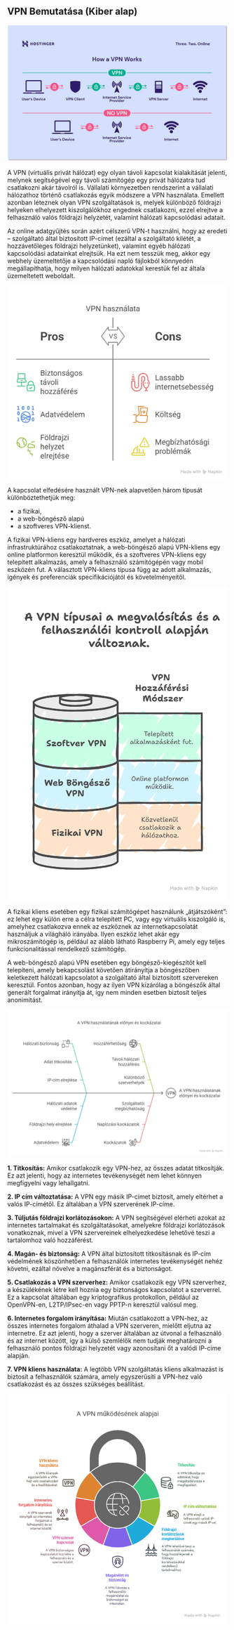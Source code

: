 ## VPN Bemutatása (Kiber alap)

![VPN_mukodes_hostinger.jpg](VPN_mukodes_hostinger.jpg)

A VPN (virtuális privát hálózat) egy olyan távoli kapcsolat kialakítását jelenti, melynek segítségével egy távoli számítógép egy privát hálózatra tud csatlakozni akár távolról is. 
Vállalati környezetben rendszerint a vállalati hálózathoz történő csatlakozás egyik módszere a VPN használata. Emellett azonban léteznek olyan VPN szolgáltatások is, melyek különböző földrajzi helyeken elhelyezett kiszolgálókhoz engednek csatlakozni, ezzel elrejtve a felhasználó valós földrajzi helyzetét, valamint hálózati kapcsolódási adatait.


Az online adatgyűjtés során azért célszerű VPN-t használni, hogy az eredeti – szolgáltató által biztosított IP-címet (ezáltal a szolgáltató kilétét, a hozzávetőleges földrajzi helyzetünket), valamint egyéb hálózati kapcsolódási adatainkat elrejtsük. Ha ezt nem tesszük meg, akkor egy webhely üzemeltetője a kapcsolódási napló fájlokból könnyedén megállapíthatja, hogy milyen hálózati adatokkal kerestük fel az általa üzemeltetett weboldalt.

![VPN_elony_hatrany](VPN_elony_hatrany.png)


A kapcsolat elfedésére használt VPN-nek alapvetően három típusát különböztethetjük meg:
- a fizikai,
- a web-böngésző alapú
- a szoftveres VPN-klienst.

A fizikai VPN-kliens egy hardveres eszköz, amelyet a hálózati infrastruktúrához csatlakoztatnak, a web-böngésző alapú VPN-kliens egy online platformon keresztül működik, és a szoftveres VPN-kliens egy telepített alkalmazás, amely a felhasználó számítógépén vagy mobil eszközén fut. A választott VPN-kliens típusa függ az adott alkalmazás, igények és preferenciák specifikációjától és követelményeitől.

![VPN_tipusai](VPN_tipusai.png)

A fizikai kliens esetében egy fizikai számítógépet használunk „átjátszóként”: ez lehet egy külön erre a célra telepített PC, vagy egy virtuális kiszolgáló is, amelyhez csatlakozva ennek az eszköznek az internetkapcsolatát használjuk a világháló irányába. Ilyen eszköz lehet akár egy mikroszámítógép is, például az alább látható Raspberry Pi, amely egy teljes funkcionalitással rendelkező számítógép.

A web-böngésző alapú VPN esetében egy böngésző-kiegészítőt kell telepíteni, amely bekapcsolást követően átirányítja a böngészőben keletkezett hálózati kapcsolatot a szolgáltató által biztosított szervereken keresztül. Fontos azonban, hogy az ilyen VPN kizárólag a böngészők által generált forgalmat irányítja át, így nem minden esetben biztosít teljes anonimitást.

![VPN_elony_hatrany_bovitett](VPN_elony_hatrany_bovitett.png)


**1. Titkosítás:** Amikor csatlakozik egy VPN-hez, az összes adatát titkosítják. Ez azt jelenti, hogy az internetes tevékenységét nem lehet könnyen megfigyelni vagy lehallgatni.

**2. IP cím változtatása:** A VPN egy másik IP-címet biztosít, amely eltérhet a valós IP-címétől. Ez általában a VPN szerverének IP-címe.

**3. Túljutás földrajzi korlátozásokon:** A VPN segítségével elérheti azokat az internetes tartalmakat és szolgáltatásokat, amelyekre földrajzi korlátozások vonatkoznak, mivel a VPN szervereinek elhelyezkedése lehetővé teszi a tartalomhoz való hozzáférést.

**4. Magán- és biztonság:** A VPN által biztosított titkosításnak és IP-cím védelmének köszönhetően a felhasználók internetes tevékenységét nehéz követni, ezáltal növelve a magánszférát és a biztonságot.

**5. Csatlakozás a VPN szerverhez:** Amikor csatlakozik egy VPN szerverhez, a készülékének létre kell hoznia egy biztonságos kapcsolatot a szerverrel. Ez a kapcsolat általában egy kriptografikus protokollon, például az OpenVPN-en, L2TP/IPsec-en vagy PPTP-n keresztül valósul meg.

**6. Internetes forgalom irányítása:** Miután csatlakozott a VPN-hez, az összes internetes forgalom áthalad a VPN szerveren, mielőtt eljutna az internetre. Ez azt jelenti, hogy a szerver általában az útvonal a felhasználó és az internet között, így a külső szemlélők nem tudják meghatározni a felhasználó pontos földrajzi helyzetét vagy azonosítani őt a valódi IP-címe alapján.

**7. VPN kliens használata:** A legtöbb VPN szolgáltatás kliens alkalmazást is biztosít a felhasználók számára, amely egyszerűsíti a VPN-hez való csatlakozást és az összes szükséges beállítást.

![VPN_mukodese](VPN_mukodese.png)

